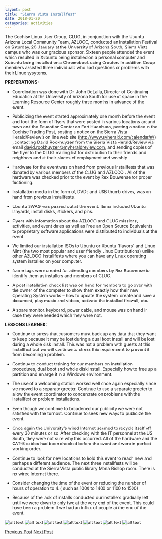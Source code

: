 ```yaml
---
layout: post
title: "Sierra Vista Installfest"
date: 2018-01-20
catagories: activities
---
```


The Cochise Linux User Group, CLUG, in conjunction with the Ubuntu Arizona Local Community Team, AZLOCO, conducted an Installation Festival on Saturday, 20 January at the University of Arizona South, Sierra Vista campus who was our gracious sponsor.  Sixteen people attended the event which resulted in Xubuntu being installed on a personal computer and Xubuntu being installed on a Chromebook using Crouton.  In addition Group members assisted three individuals who had questions or problems with their Linux sysytems.

**PREPERATIONS:**

 * Coordination was done with Dr. John DeLalla, Director of Continuing Education at the University of Arizona South for use of space in the Learning Resource Center roughly three months in advance of the event.
 
 * Publicizing the event started approximately one month before the event and took the form of flyers that were posted in various locations around town and the Education Center on Fort Huachuca, posting a notice in the Cochise Trading Post, posting a notice on the Sierra Vista Herald/Review’s on line web site (http://www.svherald.com/calendar/#/) , contacting David Rookhuyzen from the Sierra Vista Herald/Review via email david.rookhuyzen@myheraldreview.com, and sending copies of the flyer to the CLUG mailing list for distribution to their friends and neighbors and at their places of employment and worship.
 
 * Hardware for the event was on hand from previous Installfests that was donated by various members of the CLUG and AZLOCO .  All of the hardware was checked prior to the event by Rex Bouwense for proper fuctioning.
 
 * Installation media in the form of, DVDs and USB thumb drives, was on hand from previous installfests.
 
 * Ubuntu SWAG was passed out at the event.  Items included Ubuntu lanyards, install disks, stickers, and pins.
 
 * Flyers with information about the AZLOCO and CLUG missions, activities, and event dates as well as Free an Open Source Equivalents to proprietary software applications were distributed to individuals at the event.
 
 * We limited our installation ISOs to Ubuntu or Ubuntu “flavors” and Linux Mint (the two most popular and user friendly Linux Distributions) unlike other AZLOCO Installfests where you can   have any Linux operating system installed on your computer.  
 
 * Name tags were created for attending members by Rex Bouwense to identify them as installers and members of CLUG.
 
 * A post installation check list was on hand for members to go over with the owner of the computer to show them exactly how their new Operating System works – how to update the system, create and save a document, play music and videos, activate the installed firewall, etc.
 
 * A spare monitor, keyboard, power cable, and mouse was on hand in case they were needed which they were not.
 
**LESSONS LEARNED:**

 * Continue to stress that customers must back up any data that they want to keep because it may be lost during a dual boot install and will be lost during a whole disk install.  This was not a problem with guests at this Installfest but we will continue to stress this requirement to prevent it from becoming a problem.
 
 * Continue to conduct training for our members on installation procedures, dual boot and whole disk install.  Especially how to free up a partition and enlarge it in a Windows environment.
 
 * The use of a welcoming station worked well once again especially since we moved to a separate greeter.  Continue to use a separate greeter to allow the event coordinator to concentrate on problems with the installfest or problem installations.
 
 * Even though we continue to broadened our publicity we were not satisfied with the turnout.  Continue to seek new ways to publicize the event. 
 
 * Once again the University’s wired Internet seemed to recycle itself off every 30 minutes or so.  After checking with the IT personnel at the US South, they were not sure why this occurred.   All of the hardware and the CAT-5 cables had been checked before the event and were in perfect working order.
 
 * Continue to look for new locations to hold this event to reach new and perhaps a different audience.  The next three installfests will be conducted at the Sierra Vista public library Mona Bishop room.  There is no wired Internet there.
 
 * Consider changing the time of the event or reducing the number of hours of operation to 4.  ( such as 1000 to 1400 or 1100 to 1500)
 
 * Because of the lack of installs conducted our installers gradually left until we were down to only two at the very end of the event.  This could have been a problem if we had an influx of people at the end of the event.
 
![alt text](https://raw.githubusercontent.com/CochiseLinuxUsersGroup/CochiseLinuxUsersGroup.github.io/master/images/SierraVistaInstallfest_2018-01-20_1-400x400.JPG)
![alt text](https://raw.githubusercontent.com/CochiseLinuxUsersGroup/CochiseLinuxUsersGroup.github.io/master/images/SierraVistaInstallfest_2018-01-20_2-400x400.JPG)
![alt text](https://raw.githubusercontent.com/CochiseLinuxUsersGroup/CochiseLinuxUsersGroup.github.io/master/images/SierraVistaInstallfest_2018-01-20_3-400x400.JPG)
![alt text](https://raw.githubusercontent.com/CochiseLinuxUsersGroup/CochiseLinuxUsersGroup.github.io/master/images/SierraVistaInstallfest_2018-01-20_4-400x400.JPG)
![alt text](https://raw.githubusercontent.com/CochiseLinuxUsersGroup/CochiseLinuxUsersGroup.github.io/master/images/SierraVistaInstallfest_2018-01-20_5-400x400.JPG)
![alt text](https://raw.githubusercontent.com/CochiseLinuxUsersGroup/CochiseLinuxUsersGroup.github.io/master/images/SierraVistaInstallfest_2018-01-20_8-400x400.JPG)
![alt text](https://raw.githubusercontent.com/CochiseLinuxUsersGroup/CochiseLinuxUsersGroup.github.io/master/images/CLUG_at_Vinnys_2018-01-20_1-400x400.jpg)

<footer>
<a href="http://cochiselinuxusergroup.org/activities/CLUG_House_Calls_2017-11-10_and_2017-11-11" class="post-prev">Previous Post</a>
<a href="http://cochiselinuxusergroup.org/activities/SierraVistaInstallfest_2018-01-20" class="post-next">Next Post</a>
  </footer>
